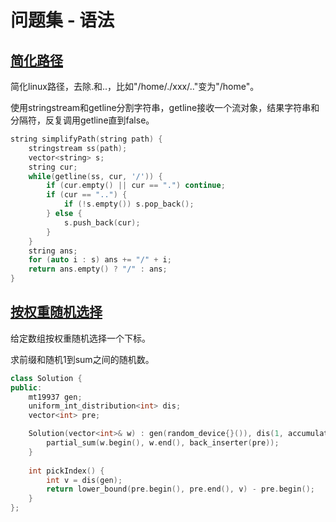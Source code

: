# 问题集 - 语法

## [简化路径](https://leetcode.cn/problems/simplify-path/description/)

简化linux路径，去除.和..，比如"/home/./xxx/.."变为"/home"。

使用stringstream和getline分割字符串，getline接收一个流对象，结果字符串和分隔符，反复调用getline直到false。

```cpp
string simplifyPath(string path) {
    stringstream ss(path);
    vector<string> s;
    string cur;
    while(getline(ss, cur, '/')) {
        if (cur.empty() || cur == ".") continue;
        if (cur == "..") {
            if (!s.empty()) s.pop_back();
        } else {
            s.push_back(cur);
        }
    }
    string ans;
    for (auto i : s) ans += "/" + i;
    return ans.empty() ? "/" : ans;
}
```

## [按权重随机选择](https://leetcode.cn/problems/random-pick-with-weight/description/)

给定数组按权重随机选择一个下标。

求前缀和随机1到sum之间的随机数。

```cpp
class Solution {
public:
    mt19937 gen;
    uniform_int_distribution<int> dis;
    vector<int> pre;

    Solution(vector<int>& w) : gen(random_device{}()), dis(1, accumulate(w.begin(), w.end(), 0)) {
        partial_sum(w.begin(), w.end(), back_inserter(pre));
    }
    
    int pickIndex() {
        int v = dis(gen);
        return lower_bound(pre.begin(), pre.end(), v) - pre.begin();
    }
};
```